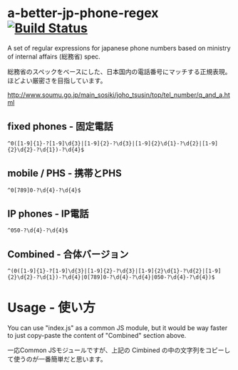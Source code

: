 a-better-jp-phone-regex  [![Build Status](https://travis-ci.org/sakatam/a-better-jp-phone-regex.png)](https://travis-ci.org/sakatam/a-better-jp-phone-regex)
=======================

A set of regular expressions for japanese phone numbers based on ministry of internal affairs (総務省) spec.

総務省のスペックをベースにした、日本国内の電話番号にマッチする正規表現。ほどよい厳密さを目指しています。

http://www.soumu.go.jp/main_sosiki/joho_tsusin/top/tel_number/q_and_a.html

## fixed phones - 固定電話 ##
    ^0([1-9]{1}-?[1-9]\d{3}|[1-9]{2}-?\d{3}|[1-9]{2}\d{1}-?\d{2}|[1-9]{2}\d{2}-?\d{1})-?\d{4}$

## mobile / PHS - 携帯とPHS ##
    ^0[789]0-?\d{4}-?\d{4}$

## IP phones - IP電話 ##
    ^050-?\d{4}-?\d{4}$

## Combined - 合体バージョン ##
    ^(0([1-9]{1}-?[1-9]\d{3}|[1-9]{2}-?\d{3}|[1-9]{2}\d{1}-?\d{2}|[1-9]{2}\d{2}-?\d{1})-?\d{4}|0[789]0-?\d{4}-?\d{4}|050-?\d{4}-?\d{4})$


Usage - 使い方
=============

You can use "index.js" as a common JS module, but it would be way faster to just copy-paste the content of "Combined" section above.

一応Common JSモジュールですが、上記の Cimbined の中の文字列をコピーして使うのが一番簡単だと思います。
